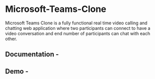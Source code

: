 # Microsoft-Teams-Clone

Microsoft Teams Clone is a fully functional real time video calling and chatting web application where two participants can connect to have a video conversation and end number of participants can chat with each other. 
## Documentation - 

## Demo - 

